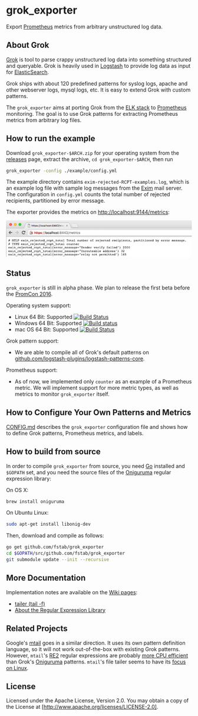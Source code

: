 grok_exporter
=============

Export [Prometheus] metrics from arbitrary unstructured log data.

About Grok
----------

[Grok] is tool to parse crappy unstructured log data into something structured and queryable.
Grok is heavily used in [Logstash] to provide log data as input for [ElasticSearch].

Grok ships with about 120 predefined patterns for syslog logs, apache and other webserver logs, mysql logs, etc.
It is easy to extend Grok with custom patterns.

The `grok_exporter` aims at porting Grok from the [ELK stack] to [Prometheus] monitoring.
The goal is to use Grok patterns for extracting Prometheus metrics from arbitrary log files.

How to run the example
----------------------

Download `grok_exporter-$ARCH.zip` for your operating system from the [releases] page, extract the archive, `cd grok_exporter-$ARCH`, then run

```bash
grok_exporter -config ./example/config.yml
```

The example directory contains `exim-rejected-RCPT-examples.log`, which is an example log file with sample log messages from the [Exim] mail server.
The configuration in `config.yml` counts the total number of rejected recipients, partitioned by error message.

The exporter provides the metrics on [http://localhost:9144/metrics]:

![screenshot.png]

Status
------

`grok_exporter` is still in alpha phase. We plan to release the first beta before the [PromCon 2016](https://promcon.io).

Operating system support:

* Linux 64 Bit: Supported [![Build Status](https://travis-ci.org/fstab/grok_exporter.svg?branch=master)](https://travis-ci.org/fstab/grok_exporter)
* Windows 64 Bit: Supported [![Build status](https://ci.appveyor.com/api/projects/status/d8aq0pa3yfoapd69?svg=true)](https://ci.appveyor.com/project/fstab/grok-exporter)
* mac OS 64 Bit: Supported [![Build Status](https://travis-ci.org/fstab/grok_exporter.svg?branch=master)](https://travis-ci.org/fstab/grok_exporter)

Grok pattern support:

* We are able to compile all of Grok's default patterns on [github.com/logstash-plugins/logstash-patterns-core](https://github.com/logstash-plugins/logstash-patterns-core/tree/818b7aa60d3c2fea008ea673dbbc49179c6df2c8/patterns).

Prometheus support:

* As of now, we implemented only `counter` as an example of a Prometheus metric. We will implement support for more metric types, as well as metrics to monitor `grok_exporter` itself.

How to Configure Your Own Patterns and Metrics
----------------------------------------------

[CONFIG.md] describes the `grok_exporter` configuration file and shows how to define Grok patterns, Prometheus metrics, and labels.

How to build from source
-----------------------

In order to compile `grok_exporter` from source, you need [Go] installed and `$GOPATH` set, and you need the source files of the [Oniguruma] regular expression library:

On OS X:

```bash
brew install oniguruma
```

On Ubuntu Linux:

```bash
sudo apt-get install libonig-dev
```

Then, download and compile as follows:

```bash
go get github.com/fstab/grok_exporter
cd $GOPATH/src/github.com/fstab/grok_exporter
git submodule update --init --recursive
```

More Documentation
------------------

Implementation notes are available on the [Wiki pages]:

* [tailer (tail -f)](https://github.com/fstab/grok_exporter/wiki/tailer-(tail-%E2%80%90f))
* [About the Regular Expression Library](https://github.com/fstab/grok_exporter/wiki/About-the-Regular-Expression-Library)

Related Projects
----------------

Google's [mtail] goes in a similar direction. It uses its own pattern definition language, so it will not work out-of-the-box with existing Grok patterns. However, `mtail`'s [RE2] regular expressions are probably [more CPU efficient] than Grok's [Oniguruma] patterns. `mtail`'s file tailer seems to have its [focus on Linux].

License
-------

Licensed under the Apache License, Version 2.0.
You may obtain a copy of the License at [http://www.apache.org/licenses/LICENSE-2.0].

[Prometheus]: https://prometheus.io/
[Grok]: https://www.elastic.co/guide/en/logstash/current/plugins-filters-grok.html
[Logstash]: https://www.elastic.co/products/logstash
[ElasticSearch]: https://www.elastic.co/
[ELK stack]: https://www.elastic.co/webinars/introduction-elk-stack
[Exim]: http://www.exim.org/
[Go]: https://golang.org/
[Oniguruma]: https://github.com/kkos/oniguruma
[screenshot.png]: screenshot.png
[releases]: https://github.com/fstab/grok_exporter/releases
[http://localhost:9144/metrics]: http://localhost:9144/metrics
[CONFIG.md]: CONFIG.md
[regexp]: https://golang.org/pkg/regexp
[RE2]: https://github.com/google/re2/wiki/Syntax
[mtail]: https://github.com/google/mtail
[regexp2]: https://github.com/dlclark/regexp2
[pcre]: https://github.com/glenn-brown/golang-pkg-pcre
[libpcre]: http://www.pcre.org
[rubex]: https://github.com/moovweb/rubex
[http://www.apache.org/licenses/LICENSE-2.0]: http://www.apache.org/licenses/LICENSE-2.0
[more CPU efficient]: https://github.com/fstab/grok_exporter/wiki/About-the-Regular-Expression-Library
[focus on Linux]: https://github.com/fstab/grok_exporter/wiki/tailer-(tail-%E2%80%90f)
[Wiki pages]: https://github.com/fstab/grok_exporter/wiki